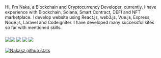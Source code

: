 Hi, I'm Naka, a Blockchain and Cryptocurrency Developer, currently, I have experience with Blockchain, Solana, Smart Contract, DEFI and NFT marketplace. I develop website using React.js, web3.js, Vue.js, Express, Node.js, Laravel and Codeigniter.
I have developed many successful sites so far with mentioned skills.

### ![](https://img.shields.io/badge/Blockchain-%3C%2F%3E-blueviolet)![](https://img.shields.io/badge/Solidity-%3C%2F%3E-yellow) ![](https://img.shields.io/badge/Web3.js-%7C-yellowgreen) ![](https://img.shields.io/badge/Smart%20Contracts-%7C-blue) ![](https://img.shields.io/badge/Cryptocurrency-%7C-ff69b4)

[![ Nakasz github stats](https://github-readme-stats.vercel.app/api?username=Nakasz&show_icons=true&title_color=096cde&icon_color=8291b0&text_color=000000)](https://0xnaka.dev)
